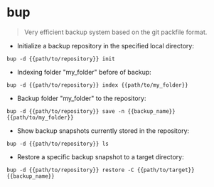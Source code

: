 # bup

> Very efficient backup system based on the git packfile format.

- Initialize a backup repository in the specified local directory:

`bup -d {{path/to/repository}} init`

- Indexing folder "my_folder" before of backup:

`bup -d {{path/to/repository}} index {{path/to/my_folder}}`

- Backup folder "my_folder" to the repository:

`bup -d {{path/to/repository}} save -n {{backup_name}} {{path/to/my_folder}}`

- Show backup snapshots currently stored in the repository:

`bup -d {{path/to/repository}} ls`

- Restore a specific backup snapshot to a target directory:

`bup -d {{path/to/repository}} restore -C {{path/to/target}} {{backup_name}}`
